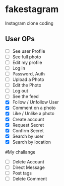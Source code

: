 # fakestagram

Instagram clone coding

## User OPs
- [ ] See user Profile
- [ ] See full photo
- [ ] Edit my profile 
- [ ] Log in 
- [ ] Password, Auth
- [ ] Upload a Photo 
- [ ] Edit the Photo
- [ ] Log out
- [ ] See the feed
- [x] Follow / Unfollow User
- [x] Comment on a photo
- [x] Like / Unlike a photo
- [x] Create account
- [x] Request Secret
- [x] Confirm Secret
- [x] Search by user
- [x] Search by location

#My challange
- [ ] Delete Account
- [ ] Direct Message
- [ ] Post tags
- [ ] Delete Comment
